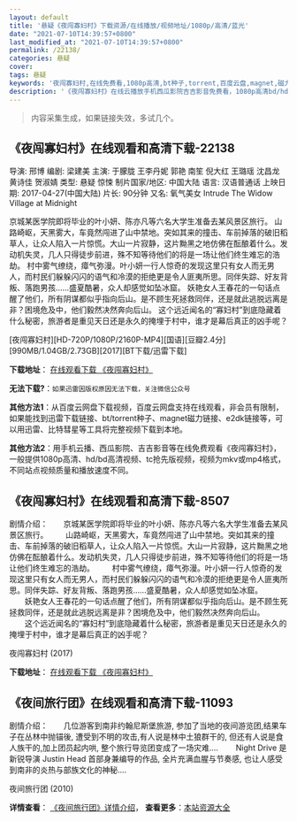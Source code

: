 ```yaml
---
layout: default
title: '悬疑《夜闯寡妇村》下载资源/在线播放/视频地址/1080p/高清/蓝光'
date: "2021-07-10T14:39:57+0800"
last_modified_at: "2021-07-10T14:39:57+0800"
permalink: /22138/
categories: 悬疑
cover:
tags: 悬疑
keywords: '夜闯寡妇村,在线免费看,1080p高清,bt种子,torrent,百度云盘,magnet,磁力链,迅雷下载资源'
description: '《夜闯寡妇村》在线云播放手机西瓜影院吉吉影音免费看，1080p高清bd/hd未删减完整版和tc抢先枪版，mkv/mp4格式，附带bt/torrent种子、magnet/磁力链、百度云盘、网盘资源迅雷下载链接'
---
```


>内容采集生成，如果链接失效，多试几个。


## 《夜闯寡妇村》在线观看和高清下载-22138

导演: 邢博 编剧: 梁建美 主演: 于朦胧 王李丹妮 郭艳 南笙 倪大红 王璐瑶 沈昌龙 黄诗佳 贺淑婧 类型: 悬疑 惊悚 制片国家/地区: 中国大陆 语言: 汉语普通话 上映日期: 2017-04-27(中国大陆) 片长: 90分钟 又名: 氧气美女 Intrude The Widow Village at Midnight

京城某医学院即将毕业的叶小妍、陈亦凡等六名大学生准备去某风景区旅行。 山路崎岖，天黑雾大，车竟然闯进了山中禁地。突如其来的撞击、车前掉落的破旧稻草人，让众人陷入一片惊慌。大山一片寂静，这片黝黑之地仿佛在酝酿着什么。发动机失灵，几人只得徒步前进，殊不知等待他们的将是一场让他们终生难忘的浩劫。 村中雾气缭绕，瘴气弥漫。叶小妍一行人惊奇的发现这里只有女人而无男人，而村民们躲躲闪闪的语气和冷漠的拒绝更是令人匪夷所思。同伴失踪、好友背叛、落跑男孩……盛夏酷暑，众人却感觉如坠冰窟。 妖艳女人王春花的一句话点醒了他们，所有阴谋都似乎指向后山。是不顾生死拯救同伴，还是就此逃脱远离是非？困境危及中，他们毅然决然奔向后山。 这个远近闻名的“寡妇村”到底隐藏着什么秘密，旅游者是重见天日还是永久的掩埋于村中，谁才是幕后真正的凶手呢？


[夜闯寡妇村][HD-720P/1080P/2160P-MP4][国语][豆瓣2.4分][990MB/1.04GB/2.73GB][2017][BT下载/迅雷下载]

**下载地址**： [在线观看下载 《夜闯寡妇村》](https://www.btdx8.com/torrent/ycgfc_2017.html) 


**无法下载?**：`如果迅雷因版权原因无法下载，关注微信公众号 `

**其他方法1**：从百度云网盘下载视频，百度云网盘支持在线观看，非会员有限制，如果能找到迅雷下载链接、bt/torrent种子、magnet磁力链接、e2dk链接等，可以用迅雷、比特彗星等工具将完整视频下载到本地。

**其他方法2**：用手机云播、西瓜影院、吉吉影音等在线免费观看《夜闯寡妇村》，一般提供1080p高清、hd/bd高清视频、tc抢先版视频，视频为mkv或mp4格式，不同站点视频质量和播放速度不同。


## 《夜闯寡妇村》在线观看和高清下载-8507

剧情介绍：　　京城某医学院即将毕业的叶小妍、陈亦凡等六名大学生准备去某风景区旅行。 　　山路崎岖，天黑雾大，车竟然闯进了山中禁地。突如其来的撞击、车前掉落的破旧稻草人，让众人陷入一片惊慌。大山一片寂静，这片黝黑之地仿佛在酝酿着什么。发动机失灵，几人只得徒步前进，殊不知等待他们的将是一场让他们终生难忘的浩劫。 　　村中雾气缭绕，瘴气弥漫。叶小妍一行人惊奇的发现这里只有女人而无男人，而村民们躲躲闪闪的语气和冷漠的拒绝更是令人匪夷所思。同伴失踪、好友背叛、落跑男孩……盛夏酷暑，众人却感觉如坠冰窟。 　　妖艳女人王春花的一句话点醒了他们，所有阴谋都似乎指向后山。是不顾生死拯救同伴，还是就此逃脱远离是非？困境危及中，他们毅然决然奔向后山。 　　这个远近闻名的“寡妇村”到底隐藏着什么秘密，旅游者是重见天日还是永久的掩埋于村中，谁才是幕后真正的凶手呢？


夜闯寡妇村 (2017)

**下载地址**： [在线观看下载 《夜闯寡妇村》](https://www.btbtdy.me/btdy/dy10880.html) 


## 《夜间旅行团》在线观看和高清下载-11093

剧情介绍：　　几位游客到南非约翰尼斯堡旅游, 参加了当地的夜间游览团,结果车子在丛林中抛锚後, 遭受到不明的攻击,有人说是林中土狼群干的, 但还有人说是食人族干的,加上团员起内哄, 整个旅行导览团变成了一场灾难.... 　　Night Drive 是新锐导演 Justin Head 首部身兼编导的作品, 全片充满血腥与节奏感, 也让人感受到南非的炎热与部族文化的神秘....


夜间旅行团 (2010)

**详情查看**： [《夜间旅行团》详情介绍](/movie/11093/)， **查看更多**：[本站资源大全](/movie/t/all/)

